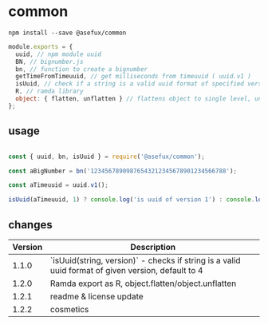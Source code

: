 
# common

`npm install --save @asefux/common`

```javascript
module.exports = {
  uuid, // npm module uuid
  BN, // bignumber.js
  bn, // function to create a bignumber
  getTimeFromTimeuuid, // get milliseconds from timeuuid ( uuid.v1 )
  isUuid, // check if a string is a valid uuid format of specified version. default version is 4
  R, // ramda library
  object: { flatten, unflatten } // flattens object to single level, unflattens single level object
};
```

## usage
```javascript

const { uuid, bn, isUuid } = require('@asefux/common');

const aBigNumber = bn('12345678909876543212345678901234566788');

const aTimeuuid = uuid.v1();

isUuid(aTimeuuid, 1) ? console.log('is uuid of version 1') : console.log('is not uuid of version 1')

```


## changes

<table>
<thead>
<tr>
<th>Version</th><th>Description</th>
</tr>
</thead>
<tbody>
<tr>
<td>1.1.0</td><td>`isUuid(string, version)` - checks if string is a valid uuid format of given version, default to 4 </td>
</tr>
<tr>
<td>1.2.0</td><td>Ramda export as R, object.flatten/object.unflatten</td>
</tr>
<tr>
<td>1.2.1</td><td>readme & license update</td>
</tr>
<tr>
<td>1.2.2</td><td>cosmetics</td>
</tr>
</tbody>
</table>
